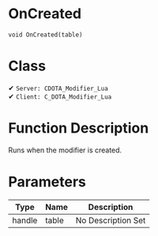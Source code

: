 # OnCreated
```
void OnCreated(table)
```
# Class
✔ `Server: CDOTA_Modifier_Lua`  
✔ `Client: C_DOTA_Modifier_Lua`  

# Function Description
Runs when the modifier is created.
# Parameters
Type|Name|Description
--|--|--
handle|table|No Description Set
